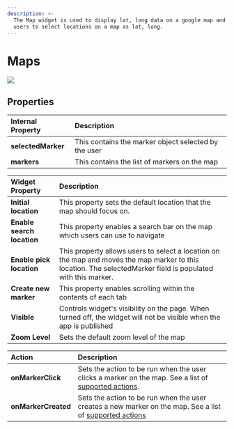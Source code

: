 ```yaml
---
description: >-
  The Map widget is used to display lat, long data on a google map and allow
  users to select locations on a map as lat, long.
---
```


# Maps

![](../.gitbook/assets/map.gif)

## Properties

| Internal Property | Description |
| :--- | :--- |
| **selectedMarker** | This contains the marker object selected by the user  |
| **markers** | This contains the list of markers on the map  |

| Widget Property | Description |
| :--- | :--- |
| **Initial location** | This property sets the default location that the map should focus on.  |
| **Enable search location** | This property enables a search bar on the map which users can use to navigate |
| **Enable pick location** | This property allows users to select a location on the map and moves the map marker to this location. The selectedMarker field is populated with this marker. |
| **Create new marker** | This property enables scrolling within the contents of each tab  |
| **Visible** | Controls widget's visibility on the page. When turned off, the widget will not be visible when the app is published |
| **Zoom Level** | Sets the default zoom level of the map |

| Action | Description |
| :--- | :--- |
| **onMarkerClick** | Sets the action to be run when the user clicks a marker on the map. See a list of [supported actions](../core-concepts/writing-code/appsmith-framework.md). |
| **onMarkerCreated** | Sets the action to be run when the user creates a new marker on the map. See a list of [supported actions](../core-concepts/writing-code/appsmith-framework.md) |

